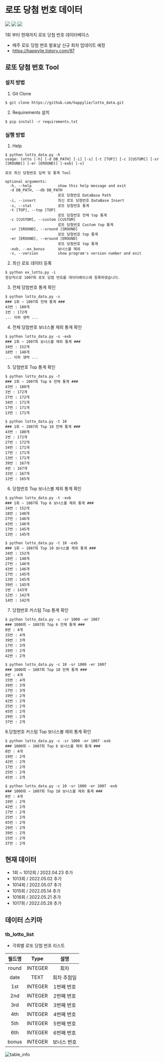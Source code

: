 # 로또 당첨 번호 데이터
<div>
<img src="https://hits.seeyoufarm.com/api/count/incr/badge.svg?url=https%3A%2F%2Fgithub.com%2Fhappylie%2Flotto_data&count_bg=%2379C83D&title_bg=%23555555&icon=github.svg&icon_color=%23E7E7E7&title=view&edge_flat=false"/>
<img src="https://img.shields.io/badge/SQLite->=3.34.1-blue?logo=sqlite" />
<img src="https://img.shields.io/badge/Python->=3.5-blue?logo=python&logoColor=white" />
</div>

1회 부터 현재까지 로또 당첨 번호 데이터베이스
- 매주 로또 당첨 번호 발표날 신규 회차 업데이트 예정
- https://happylie.tistory.com/97

## 로또 당첨 번호 Tool 
### 설치 방법
1. Git Clone
```
$ git clone https://github.com/happylie/lotto_data.git
```
2. Requirements 설치
```
$ pip install -r requirements.txt
```
### 실행 방법
1. Help
```
$ python lotto_data.py -h
usage: lotto [-h] [-d DB_PATH] [-i] [-s] [-t [TOP]] [-c [CUSTOM]] [-sr [SROUND]] [-er [EROUND]] [-exb] [-v]

로또 최신 당첨번호 입력 및 통계 Tool

optional arguments:
  -h, --help            show this help message and exit
  -d DB_PATH, --db DB_PATH
                        로또 당첨번호 DataBase Path
  -i, --insert          최신 로또 당첨번호 DataBase Insert
  -s, --stat            로또 당첨번호 통계
  -t [TOP], --top [TOP]
                        로또 당첨번호 전체 top 통계
  -c [CUSTOM], --custom [CUSTOM]
                        로또 당첨번호 Custom top 통계
  -sr [SROUND], --sround [SROUND]
                        로또 당첨번호 top 통계
  -er [EROUND], --eround [EROUND]
                        로또 당첨번호 top 통계
  -exb, --ex_bonus      보너스볼 제외
  -v, --version         show program's version number and exit
```
2. 최신 로또 데이터 등록
```
$ python ex_lotto.py -i                    
정상적으로 1007회 로또 당첨 번호를 데이터베이스에 등록하였습니다.
```
3. 전체 당첨번호 통계 확인
```
$ python lotto_data.py -s
### 1회 ~ 1007회 전체 통계 ###
43번 : 180개
1번 : 172개
... 이하 생략 ...
```
4. 전체 당첨번호 보너스볼 제외 통계 확인
```
$ python lotto_data.py -s -exb
### 1회 ~ 1007회 보너스볼 제외 통계 ###
34번 : 152개
18번 : 148개
... 이하 생략 ...
```
5. 당첨번호 Top 통계 확인
```
$ python lotto_data.py -t
### 1회 ~ 1007회 Top 6 전체 통계 ###
43번 : 180개
1번 : 172개
27번 : 172개
34번 : 171개
17번 : 171개
13번 : 171개

$ python lotto_data.py -t 10
### 1회 ~ 1007회 Top 10 전체 통계 ###
43번 : 180개
1번 : 172개
27번 : 172개
34번 : 171개
17번 : 171개
13번 : 171개
39번 : 167개
4번 : 167개
33번 : 167개
12번 : 165개
```
6. 당첨번호 Top 보너스볼 제외 통계 확인
```
$ python lotto_data.py -t -exb
### 1회 ~ 1007회 Top 6 보너스볼 제외 통계 ###
34번 : 152개
18번 : 148개
27번 : 146개
43번 : 146개
17번 : 145개
13번 : 145개

$ python lotto_data.py -t 10 -exb
### 1회 ~ 1007회 Top 10 보너스볼 제외 통계 ###
34번 : 152개
18번 : 148개
27번 : 146개
43번 : 146개
17번 : 145개
13번 : 145개
39번 : 145개
1번 : 143개
12번 : 142개
14번 : 142개
```
7. 당첨번호 커스텀 Top 통계 확인
```
$ python lotto_data.py -c -sr 1000 -er 1007
### 1000회 ~ 1007회 Top 6 전체 통계 ###
8번 : 4개
15번 : 4개
39번 : 3개
17번 : 3개
19번 : 2개
42번 : 2개

$ python lotto_data.py -c 10 -sr 1000 -er 1007
### 1000회 ~ 1007회 Top 10 전체 통계 ###
8번 : 4개
15번 : 4개
39번 : 3개
17번 : 3개
19번 : 2개
42번 : 2개
25번 : 2개
45번 : 2개
29번 : 2개
37번 : 2개
```
8.당첨번호 커스텀 Top 보너스볼 제외 통계 확인
```
$ python lotto_data.py -c -sr 1000 -er 1007 -exb
### 1000회 ~ 1007회 Top 6 보너스볼 제외 통계 ###
8번 : 4개
19번 : 2개
42번 : 2개
17번 : 2개
25번 : 2개
45번 : 2개

$ python lotto_data.py -c 10 -sr 1000 -er 1007 -exb
### 1000회 ~ 1007회 Top 10 보너스볼 제외 통계 ###
8번 : 4개
19번 : 2개
42번 : 2개
17번 : 2개
25번 : 2개
45번 : 2개
29번 : 2개
39번 : 2개
15번 : 2개
37번 : 2개
```
## 현재 데이터 
- 1회 ~ 1012회 / 2022.04.23 추가
- 1013회 / 2022.05.02 추가
- 1014회 / 2022.05.07 추가
- 1015회 / 2022.05.14 추가
- 1016회 / 2022.05.21 추가
- 1017회 / 2022.05.28 추가

## 데이터 스키마

### tb_lotto_list

- 각회별 로또 당첨 번호 리스트

| 필드명    | Type     | 설명      |
|:-------:|:--------:|:--------:|
|  round  | INTEGER  | 회차      |
|  date   | TEXT     | 회차 추첨일 |
|  1st    | INTEGER  | 1번째 번호 |
|  2nd    | INTEGER  | 2번째 번호 |
|  3rd    | INTEGER  | 3번째 번호 |
|  4th    | INTEGER  | 4번째 번호 |
|  5th    | INTEGER  | 5번째 번호 |
|  6th    | INTEGER  | 6번째 번호 |
|  bonus  | INTEGER  | 보너스 번호 |

![table_info](https://user-images.githubusercontent.com/24468970/156866295-02558131-2840-404d-9f56-0cb995c2d0f3.png)
